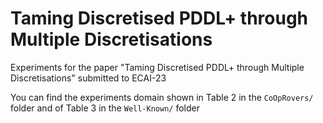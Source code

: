 # Taming Discretised PDDL+ through Multiple Discretisations

Experiments for the paper "Taming Discretised PDDL+ through Multiple Discretisations" submitted to ECAI-23

You can find the experiments domain shown in Table 2 in the `CoOpRovers/` folder and of Table 3 in the `Well-Known/` folder
